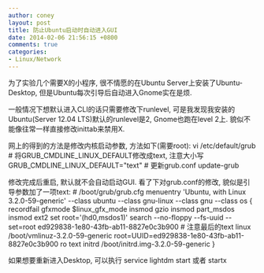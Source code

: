 ```yaml
---
author: coney
layout: post
title: 防止Ubuntu启动时自动进入GUI
date: 2014-02-06 21:56:15 +0800
comments: true
categories:
- Linux/Network
---
```


为了实验几个需要X的小程序, 很不情愿的在Ubuntu Server上安装了Ubuntu-Desktop, 但是Ubuntu每次引导后自动进入Gnome实在是烦.

一般情况下想默认进入CLI的话只需要修改下runlevel, 可是我发现我安装的Ubuntu(Server 12.04 LTS)默认的runlevel是2, Gnome也跑在level 2上. 貌似不能像往常一样直接修改inittab来禁用X.

<!-- more -->
网上的得到的方法是修改内核启动参数, 方法如下(需要root):
    vi /etc/default/grub
    # 将GRUB_CMDLINE_LINUX_DEFAULT修改成text, 注意大小写
    GRUB_CMDLINE_LINUX_DEFAULT="text"
    # 更新grub.conf
    update-grub

修改完成后重启, 默认就不会自动启动GUI. 看了下对grub.conf的修改, 貌似是引导参数加了一项text:
    # /boot/grub/grub.cfg
    menuentry 'Ubuntu, with Linux 3.2.0-59-generic' --class ubuntu --class gnu-linux --class gnu --class os {
    	recordfail
    	gfxmode $linux_gfx_mode
    	insmod gzio
    	insmod part_msdos
    	insmod ext2
    	set root='(hd0,msdos1)'
    	search --no-floppy --fs-uuid --set=root ed929838-1e80-43fb-ab11-8827e0c3b900
    	# 注意最后的text
    	linux	/boot/vmlinuz-3.2.0-59-generic root=UUID=ed929838-1e80-43fb-ab11-8827e0c3b900 ro text
    	initrd	/boot/initrd.img-3.2.0-59-generic
    }

如果想要重新进入Desktop, 可以执行
    service lightdm start
或者
    startx

